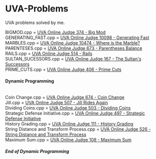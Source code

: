 # UVA-Problems
UVA problems solved by me.


BIGMOD.cpp = <a href = "https://uva.onlinejudge.org/index.php?option=onlinejudge&page=show_problem&problem=310"> UVA Online Judge 374 - Big Mod  </a> <br>
GENERATING_FAST.cpp = <a href = "https://uva.onlinejudge.org/index.php?option=onlinejudge&page=show_problem&problem=1039">UVA Online Judge 10098 - Generating Fast </a> <br>
MARBLES.cpp = <a href = "https://uva.onlinejudge.org/index.php?option=onlinejudge&page=show_problem&problem=1415">UVA Online Judge  10474 - Where is the Marble? </a> <br>
PARENTESES.cpp = <a href = "https://uva.onlinejudge.org/index.php?option=onlinejudge&page=show_problem&problem=614">UVA Online Judge  673 - Parentheses Balance </a> <br>
RAILS.cpp = <a href = "https://uva.onlinejudge.org/index.php?option=onlinejudge&page=show_problem&problem=455">UVA Online Judge 514 - Rails  </a> <br>
SULTAN_SUCESSORS.cpp = <a href = "https://uva.onlinejudge.org/index.php?option=onlinejudge&page=show_problem&problem=103">UVA Online Judge 167 - The Sultan's Successors  </a> <br>
PRIME_CUTS.cpp = <a href= "https://uva.onlinejudge.org/index.php?option=onlinejudge&page=show_problem&problem=347"> UVA Online Judge 406 - Prime Cuts </a> <br>
<h4>Dynamic Programming</h4><br>
Coin Change.cpp = <a href = "https://uva.onlinejudge.org/index.php?option=onlinejudge&page=show_problem&problem=615">UVA Online Judge 674 - Coin Change </a> <br>
Jill.cpp = <a href = "https://uva.onlinejudge.org/index.php?option=onlinejudge&page=show_problem&problem=448"> UVA Online Judge 507 - Jill Rides Again</a> <br>
Dividing Coins.cpp = <a href = "https://uva.onlinejudge.org/index.php?option=onlinejudge&page=show_problem&problem=503"> UVA Online Judge 503 - Dividing Coins</a> <br>
Strategic Defense Initiative.cpp = <a href = "https://uva.onlinejudge.org/index.php?option=onlinejudge&page=show_problem&problem=438"> UVA Online Judge 497 - Strategic Defense Initiative</a> <br>
History Grading.cpp = <a href = "https://uva.onlinejudge.org/index.php?option=onlinejudge&page=show_problem&problem=47"> UVA Online Judge 111 - History Grading</a> <br>
String Distance and Transform Process.cpp = <a href = "https://uva.onlinejudge.org/index.php?option=com_onlinejudge&Itemid=8&page=show_problem&problem=467"> UVA Online Judge 526 - String Distance and Transform Process</a> <br>
Maximum Sum.cpp = <a href = "https://uva.onlinejudge.org/index.php?option=com_onlinejudge&Itemid=8&page=show_problem&problem=44"> UVA Online Judge 108 - Maximum Sum</a> <br>

<h5> End of Dynamic Programming</h5><br>

